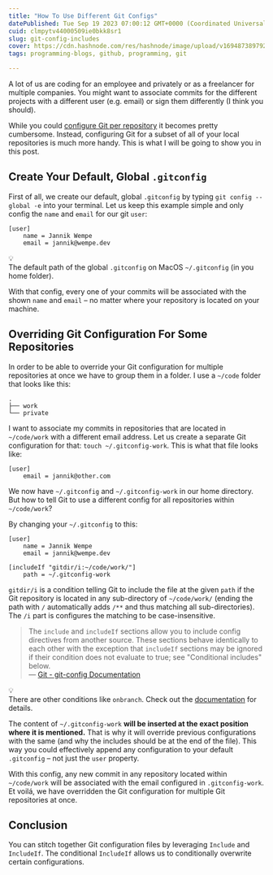 ```yaml
---
title: "How To Use Different Git Configs"
datePublished: Tue Sep 19 2023 07:00:12 GMT+0000 (Coordinated Universal Time)
cuid: clmpytv44000509ie0bkk8sr1
slug: git-config-includes
cover: https://cdn.hashnode.com/res/hashnode/image/upload/v1694873897921/51063ecb-2e70-4e0f-b467-ef9f76470c6a.png
tags: programming-blogs, github, programming, git

---
```


A lot of us are coding for an employee and privately or as a freelancer for multiple companies. You might want to associate commits for the different projects with a different user (e.g. email) or sign them differently (I think you should).

While you could [configure Git per repository](https://docs.github.com/en/get-started/getting-started-with-git/setting-your-username-in-git#setting-your-git-username-for-a-single-repository) it becomes pretty cumbersome. Instead, configuring Git for a subset of all of your local repositories is much more handy. This is what I will be going to show you in this post.

## Create Your Default, Global `.gitconfig`

First of all, we create our default, global `.gitconfig` by typing `git config --global -e` into your terminal. Let us keep this example simple and only config the `name` and `email` for our git `user`:

```plaintext
[user]
	name = Jannik Wempe
	email = jannik@wempe.dev
```

<div data-node-type="callout">
<div data-node-type="callout-emoji">💡</div>
<div data-node-type="callout-text">The default path of the global <code>.gitconfig</code> on MacOS <code>~/.gitconfig</code> (in you home folder).</div>
</div>

With that config, every one of your commits will be associated with the shown `name` and `email` – no matter where your repository is located on your machine.

## Overriding Git Configuration For Some Repositories

In order to be able to override your Git configuration for multiple repositories at once we have to group them in a folder. I use a `~/code` folder that looks like this:

```plaintext
.
├── work
└── private
```

I want to associate my commits in repositories that are located in `~/code/work` with a different email address. Let us create a separate Git configuration for that: `touch ~/.gitconfig-work`. This is what that file looks like:

```plaintext
[user]
	email = jannik@other.com
```

We now have `~/.gitconfig` and `~/.gitconfig-work` in our home directory. But how to tell Git to use a different config for all repositories within `~/code/work`?

By changing your `~/.gitconfig` to this:

```plaintext
[user]
	name = Jannik Wempe
	email = jannik@wempe.dev

[includeIf "gitdir/i:~/code/work/"]
	path = ~/.gitconfig-work
```

`gitdir/i` is a condition telling Git to include the file at the given `path` if the Git repository is located in any sub-directory of `~/code/work/` (ending the path with `/` automatically adds `/**` and thus matching all sub-directories). The `/i` part is configures the matching to be case-insensitive.

> The `include` and `includeIf` sections allow you to include config directives from another source. These sections behave identically to each other with the exception that `includeIf` sections may be ignored if their condition does not evaluate to true; see "Conditional includes" below.  
> — [Git - git-config Documentation](https://git-scm.com/docs/git-config#_includes)

<div data-node-type="callout">
<div data-node-type="callout-emoji">💡</div>
<div data-node-type="callout-text">There are other conditions like <code>onbranch</code>. Check out the <a target="_blank" rel="noopener noreferrer nofollow" href="https://git-scm.com/docs/git-config#_conditional_includes" style="pointer-events: none">documentation</a> for details.</div>
</div>

The content of `~/.gitconfig-work` **will be inserted at the exact position where it is mentioned.** That is why it will override previous configurations with the same (and why the includes should be at the end of the file). This way you could effectively append any configuration to your default `.gitconfig` – not just the `user` property.

With this config, any new commit in any repository located within `~/code/work` will be associated with the email configured in `.gitconfig-work`. Et voilá, we have overridden the Git configuration for multiple Git repositories at once.

## Conclusion

You can stitch together Git configuration files by leveraging `Include` and `IncludeIf`. The conditional `IncludeIf` allows us to conditionally overwrite certain configurations.